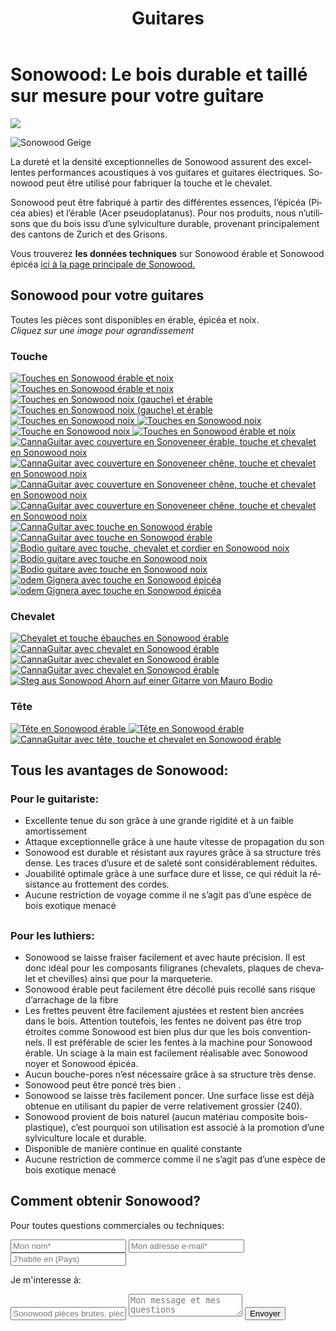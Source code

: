 ﻿---
lang: fr
title: 'Guitares'
order: 2
---

<div class="full-width-kenburns">
<div class="wrap-bg-image">

# Sonowood: Le bois durable et taillé sur mesure pour votre guitare

![](/assets/images/arrow-d-white.svg)

</div>
<img srcset="/assets/images/cannaguitar_ganzeGitarre.jpg"
     src="/assets/images/sonowood_cover.jpg" alt="Sonowood Geige">
</div>

<div class="full-width-grey">
<div class="wrap -cols2">

La dureté et la densité exceptionnelles de Sonowood assurent des excellentes performances acoustiques à vos guitares et guitares électriques. Sonowood peut être utilisé pour fabriquer la touche et le chevalet.

Sonowood peut être fabriqué à partir des différentes essences, l’épicéa (Picea abies) et l’érable (Acer pseudoplatanus). Pour nos produits, nous n’utilisons que du bois issu d’une sylviculture durable, provenant principalement des cantons de Zurich et des Grisons.

Vous trouverez **les données techniques** sur Sonowood érable et Sonowood épicéa <a href="/fr/products/#technicaldata">ici à la page principale de Sonowood.</a>

</div>
</div>

<div class="full-width">
<div class="wrap">

## Sonowood pour votre guitares

Toutes les pièces sont disponibles en érable, épicéa et noix. <br/>
*Cliquez sur une image pour agrandissement*

### Touche

<div class="picturegallery">
      <a href="/assets/images/guitars/sonowood_guitar_fretboard21.jpg">
          <img src="/assets/images/guitars/sonowood_guitar_fretboard21.jpg" alt="Touches en Sonowood érable et noix">
      </a>
      <a href="/assets/images/guitars/sonowood_guitar_fretboard22.jpg">
          <img src="/assets/images/guitars/sonowood_guitar_fretboard22.jpg" alt="Touches en Sonowood érable et noix">
      </a>
      <a href="/assets/images/guitars/sonowood_guitar_fretboard23.jpg">
          <img src="/assets/images/guitars/sonowood_guitar_fretboard23.jpg" alt="Touches en Sonowood noix (gauche) et érable">
      </a>
      <a href="/assets/images/guitars/sonowood_guitar_fretboard24.jpg">
          <img src="/assets/images/guitars/sonowood_guitar_fretboard24.jpg" alt="Touches en Sonowood noix (gauche) et érable">
      </a>
      <a href="/assets/images/guitars/sonowood_guitar_fretboard25.jpg">
          <img src="/assets/images/guitars/sonowood_guitar_fretboard25.jpg" alt="Touches en Sonowood noix">
      </a>
      <a href="/assets/images/guitars/sonowood_guitar_fretboard26.jpg">
          <img src="/assets/images/guitars/sonowood_guitar_fretboard26.jpg" alt="Touches en Sonowood noix">
      </a>
      <a href="/assets/images/guitars/sonowood_guitar_fretboard27.jpg">
          <img src="/assets/images/guitars/sonowood_guitar_fretboard27.jpg" alt="Touche en Sonowood noix">
      </a>
      <a href="/assets/images/guitars/sonowood_guitar_fretboard28.jpg">
          <img src="/assets/images/guitars/sonowood_guitar_fretboard28.jpg" alt="Touches en Sonowood érable et noix">
      </a>
      <a href="/assets/images/guitars/sonowood_cannaguitar_flamed1.jpg">
          <img src="/assets/images/guitars/sonowood_cannaguitar_flamed1.jpg" alt="CannaGuitar avec couverture en Sonoveneer érable, touche et chevalet en Sonowood noix">
      </a>
      <a href="/assets/images/guitars/sonowood_cannaguitar_oak1.jpg">
          <img src="/assets/images/guitars/sonowood_cannaguitar_oak1.jpg" alt="CannaGuitar avec couverture en Sonoveneer chêne, touche et chevalet en Sonowood noix">
      </a>
      <a href="/assets/images/guitars/sonowood_cannaguitar_oak2.JPG">
          <img src="/assets/images/guitars/sonowood_cannaguitar_oak2.JPG" alt="CannaGuitar avec couverture en Sonoveneer chêne, touche et chevalet en Sonowood noix">
      </a>
      <a href="/assets/images/guitars/sonowood_cannaguitar_oak3.jpg">
          <img src="/assets/images/guitars/sonowood_cannaguitar_oak3.JPG" alt="CannaGuitar avec couverture en Sonoveneer chêne, touche et chevalet en Sonowood noix">
      </a>
      <a href="/assets/images/guitars/sonowood_eguitar_fretboard1.jpg">
          <img src="/assets/images/guitars/sonowood_eguitar_fretboard1.jpg" alt="CannaGuitar avec touche en Sonowood érable">
      </a>
      <a href="/assets/images/guitars/sonowood_eguitar_fretboard2.jpg">
          <img src="/assets/images/guitars/sonowood_eguitar_fretboard2.jpg" alt="CannaGuitar avec touche en Sonowood érable">
      </a>
      <a href="/assets/images/guitars/sonowood_guitar_bodio1.jpg">
          <img src="/assets/images/guitars/sonowood_guitar_bodio1.jpg" alt="Bodio guitare avec touche, chevalet et cordier en Sonowood noix">
      </a>
      <a href="/assets/images/guitars/sonowood_guitar_bodio2.jpg">
          <img src="/assets/images/guitars/sonowood_guitar_bodio2.jpg" alt="Bodio guitare avec touche en Sonowood noix">
      </a>
      <a href="/assets/images/guitars/sonowood_guitar_bodio3.jpg">
          <img src="/assets/images/guitars/sonowood_guitar_bodio3.jpg" alt="Bodio guitare avec touche en Sonowood noix">
      </a>
      <a href="/assets/images/guitars/sonowood_guitar_odem1.jpg">
          <img src="/assets/images/guitars/sonowood_guitar_odem1.jpg" alt="odem Gignera avec touche en Sonowood épicéa">
      </a>
      <a href="/assets/images/guitars/sonowood_guitar_odem2.jpg">
          <img src="/assets/images/guitars/sonowood_guitar_odem2.jpg" alt="odem Gignera avec touche en Sonowood épicéa">
      </a>
</div>

### Chevalet

<div class="picturegallery">
      <a href="/assets/images/guitars/sonowood_guitar_bridge21.jpg">
      <img src="/assets/images/guitars/sonowood_guitar_bridge21.jpg" alt="Chevalet et touche ébauches en Sonowood érable">
      </a>
      <a href="/assets/images/guitars/sonowood_guitar_bridge1.jpg">
          <img src="/assets/images/guitars/sonowood_guitar_bridge1_thumb.jpg" alt="CannaGuitar avec chevalet en Sonowood érable">
      </a>
      <a href="/assets/images/guitars/sonowood_guitar_bridge3.jpg">
          <img src="/assets/images/guitars/sonowood_guitar_bridge3_thumb.jpg" alt="CannaGuitar avec chevalet en Sonowood érable">
      </a>
      <a href="/assets/images/guitars/sonowood_guitars_bridge4.jpg">
          <img src="/assets/images/guitars/sonowood_guitar_bridge4_thumb.jpg" alt="CannaGuitar avec chevalet en Sonowood érable">
      </a>
      <a href="/assets/images/guitars/sonowood_guitar_bridge5.jpg">
          <img src="/assets/images/guitars/sonowood_guitar_bridge5_thumb.jpg" alt="Steg aus Sonowood Ahorn auf einer Gitarre von Mauro Bodio">
      </a>
</div>

### Tête

<div class="picturegallery">
      <a href="/assets/images/guitars/sonowood_guitar_headstock2.jpg">
          <img src="/assets/images/guitars/sonowood_guitar_headstock2_thumb.jpg" alt="Tête en Sonowood érable">
      </a>
      <a href="/assets/images/guitars/sonowood_guitar_headstock1.jpg">
          <img src="/assets/images/guitars/sonowood_guitar_headstock1_thumb.jpg" alt="Tête en Sonowood érable">
      </a>
      <a href="/assets/images/guitars/sonowood_eguitar_full1.jpg">
          <img src="/assets/images/guitars/sonowood_eguitar_full1_thumb.jpg" alt="CannaGuitar avec tête, touche et chevalet en Sonowood érable">
      </a>
</div>

</div>
</div>

<div class="full-width-red">
<div class="wrap -center">

## Tous les avantages de Sonowood:

### Pour le guitariste:

  - Excellente tenue du son grâce à une grande rigidité et à un faible amortissement
  - Attaque exceptionnelle grâce à une haute vitesse de propagation du son
  - Sonowood est durable et résistant aux rayures grâce à sa structure très dense. Les traces d’usure et de saleté sont considérablement réduites.
  - Jouabilité optimale grâce à une surface dure et lisse, ce qui réduit la résistance au frottement des cordes.
  - Aucune restriction de voyage comme il ne s’agit pas d’une espèce de bois exotique menacé


##

### Pour les luthiers:

  - Sonowood se laisse fraiser facilement et avec haute précision. Il est donc idéal pour les composants filigranes (chevalets, plaques de chevalet et chevilles) ainsi que pour la marqueterie.
  - Sonowood érable peut facilement être décollé puis recollé sans risque d’arrachage de la fibre
  - Les frettes peuvent être facilement ajustées et restent bien ancrées dans le bois. Attention toutefois, les fentes ne doivent pas être trop étroites comme Sonowood est bien plus dur que les bois conventionnels. Il est préférable de scier les fentes à la machine pour Sonowood érable. Un sciage à la main est facilement réalisable avec Sonowood noyer et Sonowood épicéa.
  - Aucun bouche-pores n’est nécessaire grâce à sa structure très dense.
  - Sonowood peut être poncé très bien .
  - Sonowood se laisse très facilement poncer. Une surface lisse est déjà obtenue en utilisant du papier de verre relativement grossier (240).
  - Sonowood provient de bois naturel (aucun matériau composite bois-plastique), c’est pourquoi son utilisation est associé à la promotion d’une sylviculture locale et durable.
  - Disponible de manière continue en qualité constante
  - Aucune restriction de commerce comme il ne s’agit pas d’une espèce de bois exotique menacé

</div>
</div>

<div class="full-width-grey">
<div class="wrap">

## Comment obtenir Sonowood?

Pour toutes questions commerciales ou techniques:

<script type="text/javascript">var submitted=false;</script>
<iframe name="hidden_iframe" id="hidden_iframe" style="display:none;" onload="if(submitted)  {window.location='';}"></iframe>

<form class="form" action="https://docs.google.com/forms/d/e/1FAIpQLScmllSAdsWOnOCcoBK-MsPOgC_icTCNbm0XAqzfv1LYG1xaHw/formResponse" target="hidden_iframe" onsubmit="return confirm('Thank you for your interest! We will get in touch as soon as possible')">
<input type="text" name="entry.1998489538" class="input-line" placeholder="Mon nom*" required minlength="2">
<input type="email" name="entry.913371209" class="input-line" placeholder="Mon adresse e-mail*" required minlength="3">
<input type="text" name="entry.14292811" class="input-line" placeholder="J'habite en (Pays)" required minlength="2">
<p>Je m'interesse à:</p>
<input type="text" name="entry.812095084" class="input-line" placeholder="Sonowood pièces brutes, pièces pour (instrument), autres produits,...*" required minlength="5">
<textarea name="entry.1789398419" class="input-field" placeholder="Mon message et mes questions"></textarea>
<input type="hidden" name="entry.298481630" value="FR">
<button type="submit" class="form-submit">Envoyer</button>
</form>

</div>
</div>
